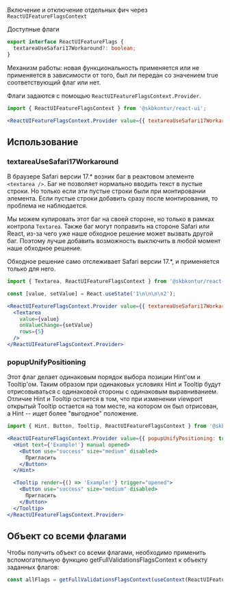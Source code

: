 Включение и отключение отдельных фич через `ReactUIFeatureFlagsContext`

Доступные флаги

```typescript static
export interface ReactUIFeatureFlags {
  textareaUseSafari17Workaround?: boolean;
}
```

Механизм работы: новая функциональность применяется или не применяется в зависимости от того, был ли передан со значением true соответствующий флаг или нет.

Флаги задаются с помощью `ReactUIFeatureFlagsContext.Provider`.

```jsx static
import { ReactUIFeatureFlagsContext } from '@skbkontur/react-ui';

<ReactUIFeatureFlagsContext.Provider value={{ textareaUseSafari17Workaround: true }}>{/* ... */}</ReactUIFeatureFlagsContext.Provider>;
```

## Использование

### textareaUseSafari17Workaround

В браузере Safari версии 17.* возник баг в реактовом элементе `<textarea />`. Баг не позволяет нормально вводить текст в пустые строки.
Но только если эти пустые строки были при монтировании элемента.
Если пустые строки добавить сразу после монтирования, то проблема не наблюдается.

Мы можем купировать этот баг на своей стороне, но только в рамках контрола `Textarea`.
Также баг могут поправить на стороне Safari или React, из-за чего уже наше обходное решение может вызвать другой баг.
Поэтому лучше добавить возможность выключить в любой момент наше обходное решение.

Обходное решение само отслеживает Safari версии 17.*, и применяется только для него.

```jsx harmony
import { Textarea, ReactUIFeatureFlagsContext } from '@skbkontur/react-ui';

const [value, setValue] = React.useState('1\n\n\n\n2');

<ReactUIFeatureFlagsContext.Provider value={{ textareaUseSafari17Workaround: true }}>
  <Textarea
    value={value}
    onValueChange={setValue}
    rows={5}
  />
</ReactUIFeatureFlagsContext.Provider>
```

### popupUnifyPositioning

Этот флаг делает одинаковым порядок выбора позиции Hint'ом и Tooltip'ом. Таким образом при одинаковых условиях Hint и Tooltip будут отрисовываться с одинаковой стороны с одинаковым выравниванием.
Отличие Hint и Tooltip остается в том, что при изменении viewport открытый Tooltip остается на том месте, на котором он был отрисован, а Hint -- ищет более "выгодное" положение.

```jsx harmony
import { Hint, Button, Tooltip, ReactUIFeatureFlagsContext } from '@skbkontur/react-ui';

<ReactUIFeatureFlagsContext.Provider value={{ popupUnifyPositioning: true }}>
  <Hint text={'Example!'} manual opened>
    <Button use="success" size="medium" disabled>
      Пригласить
    </Button>
  </Hint>

  <Tooltip render={() => 'Example!'} trigger="opened">
    <Button use="success" size="medium" disabled>
      Пригласить
    </Button>
  </Tooltip>
</ReactUIFeatureFlagsContext.Provider>
```

## Объект со всеми флагами

Чтобы получить объект со всеми флагами, необходимо применить вспомогательную функцию getFullValidationsFlagsContext к объекту заданных флагов:

```typescript static
const allFlags = getFullValidationsFlagsContext(useContext(ReactUIFeatureFlagsContext));
```
